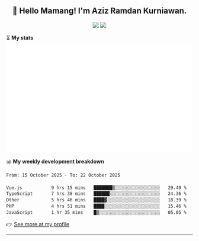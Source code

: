 <h2 align="center">👋 Hello Mamang! I'm Aziz Ramdan Kurniawan.</h2>  
<p align="center">
  <img src="https://komarev.com/ghpvc/?username=azizramdan">
  <img src="https://wakatime.com/badge/user/90056fa0-4c31-4eca-954e-2a3ac05896f9.svg">
</p>
    
⏳ **My stats**  
![](https://raw.githubusercontent.com/azizramdan/github-stats/master/generated/overview.svg#gh-dark-mode-only)

📊 **My weekly development breakdown**
<!--START_SECTION:waka-->

```txt
From: 15 October 2025 - To: 22 October 2025

Vue.js           9 hrs 15 mins   ███████▒░░░░░░░░░░░░░░░░░   29.49 %
TypeScript       7 hrs 38 mins   ██████░░░░░░░░░░░░░░░░░░░   24.36 %
Other            5 hrs 46 mins   ████▓░░░░░░░░░░░░░░░░░░░░   18.39 %
PHP              4 hrs 51 mins   ████░░░░░░░░░░░░░░░░░░░░░   15.46 %
JavaScript       1 hr 35 mins    █▒░░░░░░░░░░░░░░░░░░░░░░░   05.05 %
```

<!--END_SECTION:waka-->
👉 [See more at my profile](https://wakatime.com/@azizramdan)
***
